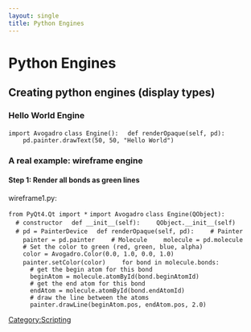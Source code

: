 ```yaml
---
layout: single
title: Python Engines
---
```


# Python Engines

Creating python engines (display types)
---------------------------------------

### Hello World Engine

`import Avogadro`
`class Engine():`
`  def renderOpaque(self, pd):`
`    pd.painter.drawText(50, 50, "Hello World")`

### A real example: wireframe engine

#### Step 1: Render all bonds as green lines

wireframe1.py:

`from PyQt4.Qt import *`
`import Avogadro`
`class Engine(QObject):`
`  # constructor`
`  def __init__(self):`
`    QObject.__init__(self)`
`  # pd = PainterDevice`
`  def renderOpaque(self, pd):`
`    # Painter `
`    painter = pd.painter`
`    # Molecule`
`    molecule = pd.molecule`
`    # Set the color to green (red, green, blue, alpha)`
`    color = Avogadro.Color(0.0, 1.0, 0.0, 1.0)`
`    painter.setColor(color)`
`    for bond in molecule.bonds:`
`      # get the begin atom for this bond`
`      beginAtom = molecule.atomById(bond.beginAtomId)`
`      # get the end atom for this bond`
`      endAtom = molecule.atomById(bond.endAtomId)`
`      # draw the line between the atoms`
`      painter.drawLine(beginAtom.pos, endAtom.pos, 2.0)`

<Category:Scripting>

